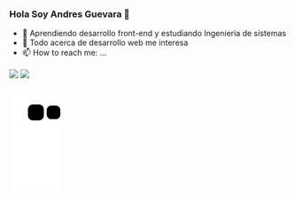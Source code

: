 ### Hola Soy Andres Guevara 👋

- 🌱 Aprendiendo desarrollo front-end y estudiando Ingenieria de sistemas
- 🤔 Todo acerca de desarrollo web me interesa
- 📫 How to reach me: ...

<div>
  <img height="180em" align="center" src="https://github-readme-stats.vercel.app/api?username=Andresssg&show_icons=true&theme=tokyonight&hide_border=true" />
  <img height="180em" align="center" src="https://github-readme-stats.vercel.app/api/top-langs/?username=Andresssg&layout=compact&theme=tokyonight&hide_border=true&card_width" />
</div>

![Snake animation](https://github.com/rafaballerini/rafaballerini/blob/output/github-contribution-grid-snake.svg)
